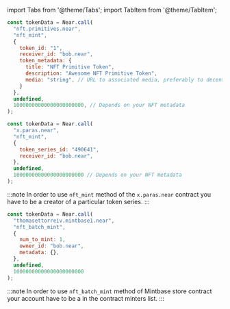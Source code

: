 import Tabs from '@theme/Tabs';
import TabItem from '@theme/TabItem';

<Tabs groupId="nft-contract-tabs">
<TabItem value="NFT Primitive" label="NFT Primitive" default>

```js
const tokenData = Near.call(
  "nft.primitives.near",
  "nft_mint",
  {
    token_id: "1",
    receiver_id: "bob.near", 
    token_metadata: {
      title: "NFT Primitive Token",
      description: "Awesome NFT Primitive Token",
      media: "string", // URL to associated media, preferably to decentralized, content-addressed storage
    }
  },
  undefined,
  10000000000000000000000, // Depends on your NFT metadata
);
```

</TabItem>

<TabItem value="Paras" label="Paras">

```js
const tokenData = Near.call(
  "x.paras.near",
  "nft_mint",
  {
    token_series_id: "490641",
    receiver_id: "bob.near",
  },
  undefined,
  10000000000000000000000 // Depends on your NFT metadata
);
```

:::note
In order to use `nft_mint` method of the `x.paras.near` contract you have to be a creator of a particular token series.
:::

</TabItem>

<TabItem value="Mintbase" label="Mintbase">

```js
const tokenData = Near.call(
  "thomasettorreiv.mintbase1.near",
  "nft_batch_mint",
  {
    num_to_mint: 1,
    owner_id: "bob.near",
    metadata: {},
  },
  undefined,
  10000000000000000000000
);
```

:::note
In order to use `nft_batch_mint` method of Mintbase store contract your account have to be a in the contract minters list.
:::

</TabItem>

</Tabs>